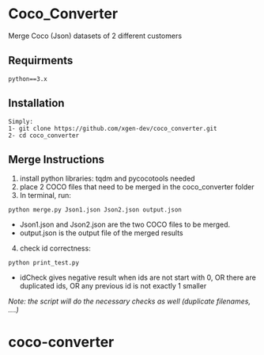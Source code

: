 # Coco_Converter

Merge Coco (Json) datasets of 2 different customers

## Requirments
`python==3.x`

## Installation
```
Simply:
1- git clone https://github.com/xgen-dev/coco_converter.git
2- cd coco_converter
```

## Merge Instructions

1. install python libraries: tqdm and pycocotools needed
2. place 2 COCO files that need to be merged in the coco_converter folder
3. In terminal, run:
```
python merge.py Json1.json Json2.json output.json
```
- Json1.json and Json2.json are the two COCO files to be merged.
- output.json is the output file of the merged results

4. check id correctness:
```
python print_test.py
```
- idCheck gives negative result when ids are not start with 0, OR there are duplicated ids, OR any previous id is not exactly 1 smaller

*Note: the script will do the necessary checks as well (duplicate filenames, ....)*
# coco-converter
